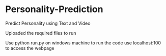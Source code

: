 # Personality-Prediction
Predict Personality using Text and Video

Uploaded the required files to run

Use python run.py on windows machine to run the code
use localhost:100 to access the webpage
